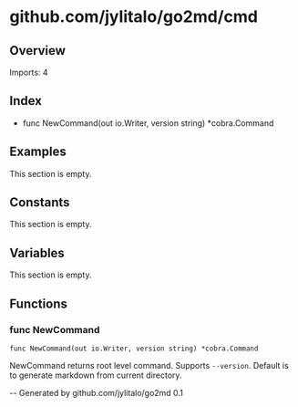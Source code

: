 # github.com/jylitalo/go2md/cmd

## Overview

Imports: 4

## Index
- func NewCommand(out io.Writer, version string) *cobra.Command

## Examples

This section is empty.

## Constants

This section is empty.

## Variables

This section is empty.

## Functions

### func NewCommand

```golang
func NewCommand(out io.Writer, version string) *cobra.Command
```
NewCommand returns root level command.
Supports `--version`.
Default is to generate markdown from current directory.


--
Generated by github.com/jylitalo/go2md 0.1
